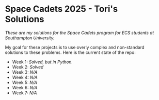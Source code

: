 # Space Cadets 2025 - Tori's Solutions
*These are my solutions for the Space Cadets program for ECS students at Southampton University.*

My goal for these projects is to use overly complex and non-standard solutions to these problems. Here is the current state of the repo:

* Week 1: *Solved, but in Python.*
* Week 2: *Solved*
* Week 3: *N/A*
* Week 4: *N/A*
* Week 5: *N/A*
* Week 6: *N/A*
* Week 7: *N/A*
